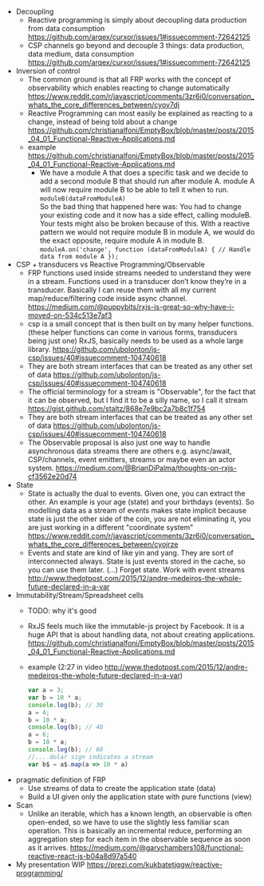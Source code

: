 - Decoupling
  - Reactive programming is simply about decoupling data production from data consumption https://github.com/arqex/curxor/issues/1#issuecomment-72642125
  - CSP channels go beyond and decouple 3 things: data production, data medium, data consumption https://github.com/arqex/curxor/issues/1#issuecomment-72642125
- Inversion of control
  - The common ground is that all FRP works with the concept of observability which enables reacting to change automatically https://www.reddit.com/r/javascript/comments/3zr6i0/conversation_whats_the_core_differences_between/cyov7dj
  - Reactive Programming can most easily be explained as reacting to a change, instead of being told about a change https://github.com/christianalfoni/EmptyBox/blob/master/posts/2015_04_01_Functional-Reactive-Applications.md
  - example https://github.com/christianalfoni/EmptyBox/blob/master/posts/2015_04_01_Functional-Reactive-Applications.md
    - We have a module A that does a specific task and we decide to add a second module B that should run after module A. module A will now require module B to be able to tell it when to run.  
    `moduleB(dataFromModuleA)`  
    So the bad thing that happened here was: You had to change your existing code and it now has a side effect, calling moduleB. Your tests might also be broken because of this. With a reactive pattern we would not require module B in module A, we would do the exact opposite, require module A in module B.  
    `moduleA.on('change', function (dataFromModuleA) { // Handle data from module A });`
- CSP + transducers vs Reactive Programming/Observable
  - FRP functions used inside streams needed to understand they were in a stream. Functions used in a transducer don’t know they’re in a transducer. Basically I can reuse them with all my current map/reduce/filtering code inside async channel. https://medium.com/@puppybits/rxjs-is-great-so-why-have-i-moved-on-534c513e7af3
  - csp is a small concept that is then built on by many helper functions. (these helper functions can come in various forms, transducers being just one) RxJS, basically needs to be used as a whole large library. https://github.com/ubolonton/js-csp/issues/40#issuecomment-104740618
  - They are both stream interfaces that can be treated as any other set of data https://github.com/ubolonton/js-csp/issues/40#issuecomment-104740618
  - The official terminology for a stream is "Observable", for the fact that it can be observed, but I find it to be a silly name, so I call it stream https://gist.github.com/staltz/868e7e9bc2a7b8c1f754
  - They are both stream interfaces that can be treated as any other set of data https://github.com/ubolonton/js-csp/issues/40#issuecomment-104740618
  - The Observable proposal is also just one way to handle asynchronous data streams there are others e.g. async/await, CSP/channels, event emitters, streams or maybe even an actor system. https://medium.com/@BrianDiPalma/thoughts-on-rxjs-cf3562e20d74
- State
  - State is actually the dual to events. Given one, you can extract the other. An example is your age (state) and your birthdays (events). So modelling data as a stream of events makes state implicit because state is just the other side of the coin, you are not eliminating it, you are just working in a different "coordinate system" https://www.reddit.com/r/javascript/comments/3zr6i0/conversation_whats_the_core_differences_between/cyojrze
  - Events and state are kind of like yin and yang. They are sort of interconnected always. State is just events stored in the cache, so you can use them later. (...) Forget state. Work with event streams http://www.thedotpost.com/2015/12/andre-medeiros-the-whole-future-declared-in-a-var
- Immutability/Stream/Spreadsheet cells
  - TODO: why it's good
  - RxJS feels much like the immutable-js project by Facebook. It is a huge API that is about handling data, not about creating applications. https://github.com/christianalfoni/EmptyBox/blob/master/posts/2015_04_01_Functional-Reactive-Applications.md
  - example (2:27 in video http://www.thedotpost.com/2015/12/andre-medeiros-the-whole-future-declared-in-a-var)

    ```javascript
    var a = 3;
    var b = 10 * a;
    console.log(b); // 30
    a = 4;
    b = 10 * a;
    console.log(b); // 40
    a = 6;
    b = 10 * a;
    console.log(b); // 60
    //... dolar sign indicates a stream
    var b$ = a$.map(a => 10 * a)
    ```
- pragmatic definition of FRP
  - Use streams of data to create the application state (data)
  - Build a UI given only the application state with pure functions (view)
- Scan
  - Unlike an iterable, which has a known length, an observable is often open-ended, so we have to use the slightly less familiar scan operation. This is basically an incremental reduce, performing an aggregation step for each item in the observable sequence as soon as it arrives. https://medium.com/@garychambers108/functional-reactive-react-js-b04a8d97a540
- My presentation WIP https://prezi.com/kukbatetjqgw/reactive-programming/
